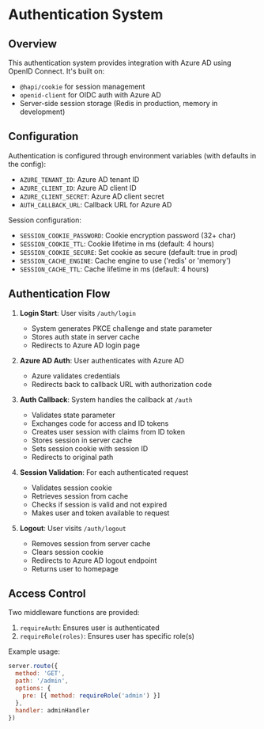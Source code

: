 # Authentication System

## Overview

This authentication system provides integration with Azure AD using OpenID Connect. It's built on:

- `@hapi/cookie` for session management
- `openid-client` for OIDC auth with Azure AD
- Server-side session storage (Redis in production, memory in development)

## Configuration

Authentication is configured through environment variables (with defaults in the config):

- `AZURE_TENANT_ID`: Azure AD tenant ID
- `AZURE_CLIENT_ID`: Azure AD client ID
- `AZURE_CLIENT_SECRET`: Azure AD client secret
- `AUTH_CALLBACK_URL`: Callback URL for Azure AD

Session configuration:

- `SESSION_COOKIE_PASSWORD`: Cookie encryption password (32+ char)
- `SESSION_COOKIE_TTL`: Cookie lifetime in ms (default: 4 hours)
- `SESSION_COOKIE_SECURE`: Set cookie as secure (default: true in prod)
- `SESSION_CACHE_ENGINE`: Cache engine to use ('redis' or 'memory')
- `SESSION_CACHE_TTL`: Cache lifetime in ms (default: 4 hours)

## Authentication Flow

1. **Login Start**: User visits `/auth/login`

   - System generates PKCE challenge and state parameter
   - Stores auth state in server cache
   - Redirects to Azure AD login page

2. **Azure AD Auth**: User authenticates with Azure AD

   - Azure validates credentials
   - Redirects back to callback URL with authorization code

3. **Auth Callback**: System handles the callback at `/auth`

   - Validates state parameter
   - Exchanges code for access and ID tokens
   - Creates user session with claims from ID token
   - Stores session in server cache
   - Sets session cookie with session ID
   - Redirects to original path

4. **Session Validation**: For each authenticated request

   - Validates session cookie
   - Retrieves session from cache
   - Checks if session is valid and not expired
   - Makes user and token available to request

5. **Logout**: User visits `/auth/logout`
   - Removes session from server cache
   - Clears session cookie
   - Redirects to Azure AD logout endpoint
   - Returns user to homepage

## Access Control

Two middleware functions are provided:

1. `requireAuth`: Ensures user is authenticated
2. `requireRole(roles)`: Ensures user has specific role(s)

Example usage:

```javascript
server.route({
  method: 'GET',
  path: '/admin',
  options: {
    pre: [{ method: requireRole('admin') }]
  },
  handler: adminHandler
})
```
